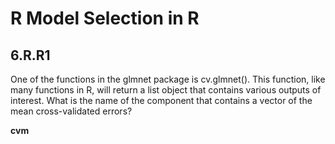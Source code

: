 # R Model Selection in R

## 6.R.R1

One of the functions in the glmnet package is cv.glmnet(). This function, like many functions in R, will return a list object that contains various outputs of interest. What is the name of the component that contains a vector of the mean cross-validated errors?

**cvm**
